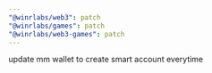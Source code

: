 ```yaml
---
"@winrlabs/web3": patch
"@winrlabs/games": patch
"@winrlabs/web3-games": patch
---
```


update mm wallet to create smart account everytime
